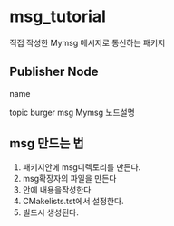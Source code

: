 # msg_tutorial
직접 작성한 Mymsg 메시지로 통신하는 패키지

## Publisher Node
name

topic
burger
msg
Mymsg
노드설명

## msg 만드는 법
1. 패키지안에 msg디렉토리를 만든다.
2. msg확장자의 파일을 만든다
3. 안에 내용을작성한다
4.  CMakelists.tst에서 설정한다.
5. 빌드시 생성된다.
